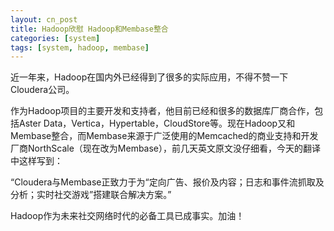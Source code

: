 ```yaml
---
layout: cn_post
title: Hadoop欣慰 Hadoop和Membase整合
categories: [system]
tags: [system, hadoop, membase]
---
```


近一年来，Hadoop在国内外已经得到了很多的实际应用，不得不赞一下Cloudera公司。

作为Hadoop项目的主要开发和支持者，他目前已经和很多的数据库厂商合作，包括Aster Data，Vertica，Hypertable，CloudStore等。现在Hadoop又和Membase整合，而Membase来源于广泛使用的Memcached的商业支持和开发厂商NorthScale（现在改为Membase），前几天英文原文没仔细看，今天的翻译中这样写到：

“Cloudera与Membase正致力于为“定向广告、报价及内容；日志和事件流抓取及分析；实时社交游戏”搭建联合解决方案。”

Hadoop作为未来社交网络时代的必备工具已成事实。加油！


